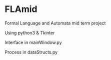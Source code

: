 # FLAmid
Formal Language and Automata mid term project

Using python3 & Tkinter

Interface in mainWindow.py

Process in dataStructs.py
